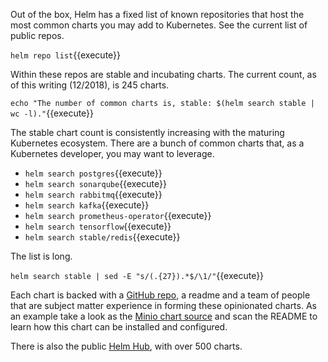 Out of the box, Helm has a fixed list of known repositories that host the most common charts you may add to Kubernetes. See the current list of public repos.

`helm repo list`{{execute}}

Within these repos are stable and incubating charts. The current count, as of this writing (12/2018), is 245 charts.

`echo "The number of common charts is, stable: $(helm search stable | wc -l)."`{{execute}}

The stable chart count is consistently increasing with the maturing Kubernetes ecosystem. There are a bunch of common charts that, as a Kubernetes developer, you may want to leverage.

- `helm search postgres`{{execute}}
- `helm search sonarqube`{{execute}}
- `helm search rabbitmq`{{execute}}
- `helm search kafka`{{execute}}
- `helm search prometheus-operator`{{execute}}
- `helm search tensorflow`{{execute}}
- `helm search stable/redis`{{execute}}

The list is long.

`helm search stable | sed -E "s/(.{27}).*$/\1/"`{{execute}}

Each chart is backed with a [GitHub repo](https://github.com/helm/charts ), a readme and a team of people that are subject matter experience in forming these opinionated charts. As an example take a look as the [Minio chart source](https://github.com/helm/charts/tree/master/stable/minio) and scan the README to learn how this chart can be installed and configured.

There is also the public [Helm Hub](https://hub.helm.sh/), with over 500 charts.
